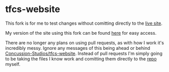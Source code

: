 # tfcs-website

This fork is for me to test changes without comitting directly to the [live site](https://concussion-studios.github.io/tfcs-website).

My version of the site using this fork can be found [here](https://blindtwig.github.io/tfcs-website/) for easy access.

There are no longer any plans on using pull requests, as with how I work it's incredibly messy. Ignore any messages of this being ahead or behind [Concussion-Studios/tfcs-website](https://github.com/Concussion-Studios/tfcs-website). Instead of pull requests I'm simply going to be taking the files I know work and comitting them directly to the [repo](https://github.com/Concussion-Studios/tfcs-website) myself.
